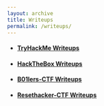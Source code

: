 ```yaml
---
layout: archive
title: Writeups
permalink: /writeups/
---
```


* ####  [TryHackMe Writeups](./tryhackme-wr.md)

* ####  [HackTheBox Writeups](./hackthebox-wr.md)

* ####  [B01lers-CTF Writeups](/_posts/ctf/b01lers/index.md)

* ####  [Resethacker-CTF Writeups](/_posts/ctf/resethacker/index.md)
